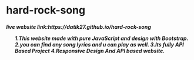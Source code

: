 # hard-rock-song

<h5>live website link:https://datik27.github.io/hard-rock-song<h/5>

<ul>
1.This website made with pure JavaScript and design with Bootstrap.
2.you can find any song lyrics and u can play as well.
3.Its fully API Based Project
4.Responsive Design And API based website.
 </ul>
